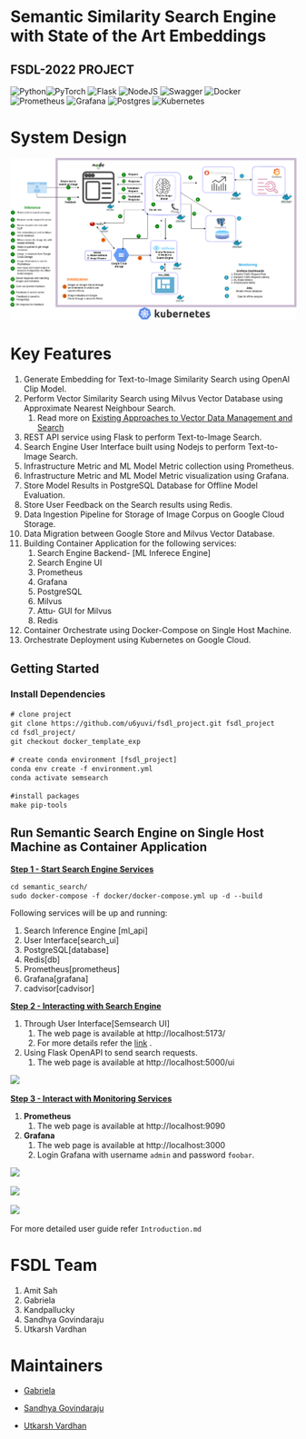 # Semantic Similarity Search Engine with State of the Art Embeddings

## FSDL-2022 PROJECT





![Python](https://img.shields.io/badge/python-3670A0?style=for-the-badge&logo=python&logoColor=ffdd54)![PyTorch](https://img.shields.io/badge/PyTorch-%23EE4C2C.svg?style=for-the-badge&logo=PyTorch&logoColor=white) ![Flask](https://img.shields.io/badge/flask-%23000.svg?style=for-the-badge&logo=flask&logoColor=white) ![NodeJS](https://img.shields.io/badge/node.js-6DA55F?style=for-the-badge&logo=node.js&logoColor=white) ![Swagger](https://img.shields.io/badge/-Swagger-%23Clojure?style=for-the-badge&logo=swagger&logoColor=white) ![Docker](https://img.shields.io/badge/docker-%230db7ed.svg?style=for-the-badge&logo=docker&logoColor=white) ![Prometheus](https://img.shields.io/badge/Prometheus-E6522C?style=for-the-badge&logo=Prometheus&logoColor=white) ![Grafana](https://img.shields.io/badge/grafana-%23F46800.svg?style=for-the-badge&logo=grafana&logoColor=white) ![Postgres](https://img.shields.io/badge/postgres-%23316192.svg?style=for-the-badge&logo=postgresql&logoColor=white) ![Kubernetes](https://img.shields.io/badge/kubernetes-%23326ce5.svg?style=for-the-badge&logo=kubernetes&logoColor=white)



# System Design

![](./images/SemSearch-SystemDesign.drawio.png)





# Key Features

1. Generate Embedding for Text-to-Image Similarity Search using OpenAI Clip Model.
2. Perform Vector Similarity Search using  Milvus Vector Database using Approximate Nearest Neighbour Search.
   1. Read more on [Existing Approaches to Vector Data Management and Search](https://milvus.io/blog/scalable-and-blazing-fast-similarity-search-with-milvus-vector-database.md#Existing-Approaches-to-Vector-Data-Management-and-Search)
3. REST API service using Flask to perform Text-to-Image Search.
4. Search Engine User Interface built using Nodejs to perform Text-to-Image Search.
5. Infrastructure Metric and ML Model Metric collection using Prometheus.
6. Infrastructure Metric and ML Model Metric visualization using Grafana.
7. Store Model Results in PostgreSQL Database for Offline Model Evaluation.
8. Store User Feedback on the Search results using Redis.
9. Data Ingestion Pipeline for Storage of Image Corpus on Google Cloud Storage.
10. Data Migration between Google Store and Milvus Vector Database.
11. Building Container Application for the following services:
    1. Search Engine Backend- [ML Inferece Engine]
    2. Search Engine UI
    3. Prometheus
    4. Grafana
    5. PostgreSQL
    6. Milvus
    7. Attu- GUI for Milvus
    8. Redis
12. Container Orchestrate using Docker-Compose on Single Host Machine.
13. Orchestrate Deployment using Kubernetes on Google Cloud.



## Getting Started

### Install Dependencies

```
# clone project 
git clone https://github.com/u6yuvi/fsdl_project.git fsdl_project
cd fsdl_project/
git checkout docker_template_exp

# create conda environment [fsdl_project]
conda env create -f environment.yml 
conda activate semsearch

#install packages
make pip-tools

```



## Run Semantic Search Engine on Single Host Machine as Container Application

**<u>Step 1 - Start Search Engine Services</u>**

```
cd semantic_search/
sudo docker-compose -f docker/docker-compose.yml up -d --build 
```

Following services will be up and running:

1. Search Inference Engine [ml_api]
2. User Interface[search_ui] 
3. PostgreSQL[database]
4. Redis[db]
5. Prometheus[prometheus]
6. Grafana[grafana]
7. cadvisor[cadvisor]

**<u>Step 2 - Interacting with Search Engine</u>** 

1. Through User Interface[Semsearch UI]
   1. The web page is available at http://localhost:5173/
   2. For more details refer the [link](https://github.com/u6yuvi/fsdl_project/tree/redis_sql/semantic_search/search_ui) .
2. Using Flask OpenAPI to send search requests.
   1. The web page is available at http://localhost:5000/ui

![](/home/uv/Documents/backup/Documents/github/fsdl_project/images/frontend.png)



<u>**Step 3 - Interact with Monitoring Services**</u>

1. **Prometheus**
   1. The web page is available at http://localhost:9090
2. **Grafana**
   1. The web page is available at http://localhost:3000
   2. Login Grafana with username ```admin``` and password ```foobar```.

![](/home/uv/Documents/backup/Documents/github/fsdl_project/images/grafana_ml_api.png)

![](/home/uv/Documents/backup/Documents/github/fsdl_project/images/grafana_milvus.png)

![](/home/uv/Documents/backup/Documents/github/fsdl_project/images/grafana_infra.png)

For more detailed user guide refer  ```Introduction.md```



#  FSDL Team

1. Amit Sah
2. Gabriela
3. Kandpallucky
4. Sandhya Govindaraju
5. Utkarsh Vardhan

# Maintainers

- [Gabriela](https://github.com/arylwen)

- [Sandhya Govindaraju](https://github.com/sandhya-sago)
- [Utkarsh Vardhan](https://github.com/u6yuvi) 
